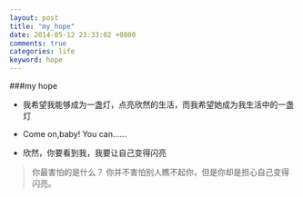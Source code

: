 ```yaml
---
layout: post
title: "my_hope"
date: 2014-05-12 23:33:02 +0800
comments: true
categories: life
keyword: hope
---
```


<!--more-->
###my hope
* 我希望我能够成为一盏灯，点亮欣然的生活，而我希望她成为我生活中的一盏灯

* Come on,baby! You can……

* 欣然，你要看到我，我要让自己变得闪亮
>   你最害怕的是什么？
>    你并不害怕别人瞧不起你，但是你却是担心自己变得闪亮。
>

